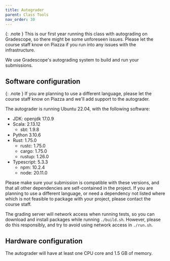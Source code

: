 ```yaml
---
title: Autograder
parent: Class Tools
nav_order: 30
---
```


{: .note }
This is our first year running this class with autograding on Gradescope, so there might be some unforeseen issues. Please let the course staff know on Piazza if you run into any issues with the infrastructure.

We use Gradescope's autograding system to build and run your submissions.

## Software configuration

{: .note }
If you are planning to use a different language, please let the course staff know on Piazza and we'll add support to the autograder.

The autograder is running Ubuntu 22.04, with the following software:
- JDK: openjdk 17.0.9
- Scala: 2.13.12
  - sbt: 1.9.8
- Python 3.10.6
- Rust: 1.75.0
  - rustc: 1.75.0
  - cargo: 1.75.0
  - rustup: 1.26.0
- Typescript: 5.3.3
  - npm: 10.2.4
  - node: 20.11.0

Please make sure your submission is compatible with these versions, and that all other dependencies are self-contained in the project. If you are planning to use a different language, or need a dependency not listed where which is not feasible to package with your project, please contact the course staff.

The grading server will network access when running tests, so you can download and install packages while running `./build.sh`. However, please do this responsibly, and try to avoid using network access in `./run.sh`.

## Hardware configuration

The autograder will have at least one CPU core and 1.5 GB of memory.
